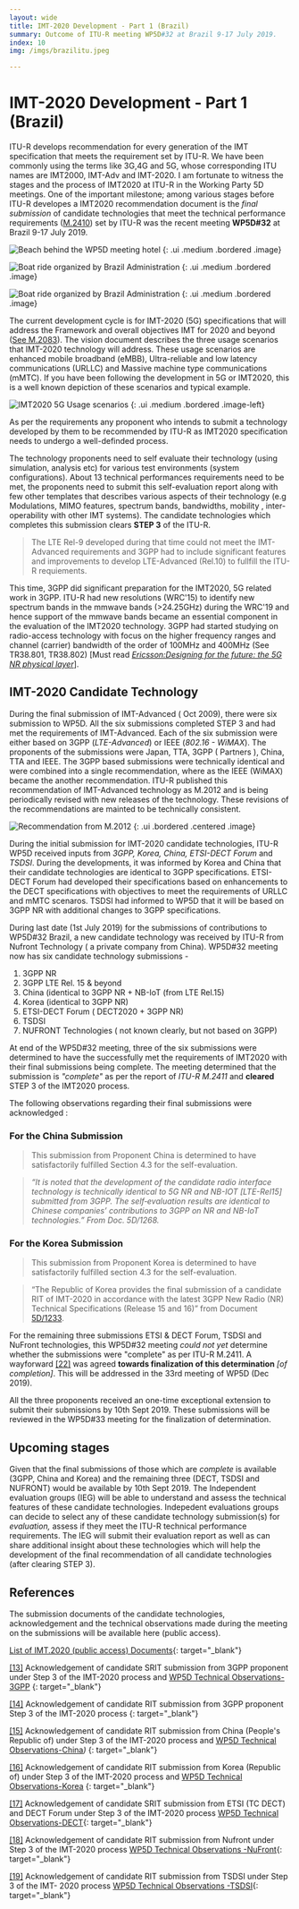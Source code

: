 ```yaml
---
layout: wide
title: IMT-2020 Development - Part 1 (Brazil)
summary: Outcome of ITU-R meeting WP5D#32 at Brazil 9-17 July 2019.
index: 10
img: /imgs/brazilitu.jpeg

--- 
```


<style type="text/css">
    .image-left {
      display: block;
      margin-left: auto;
      margin-right: auto;
      float: right;
    }
</style>




# IMT-2020 Development - Part 1 (Brazil) 


ITU-R develops recommendation for every generation of the IMT specification that meets the requirement set by ITU-R. We have been commonly using the terms like 3G,4G and 5G, whose corresponding ITU names are IMT2000, IMT-Adv and IMT-2020. I am fortunate to witness the stages and the process of IMT2020 at ITU-R in the Working Party 5D meetings. One of the important milestone; among various stages before ITU-R developes a IMT2020 recommendation document is the _final submission_ of candidate technologies that meet the technical performance requirements ([M.2410](https://www.itu.int/dms_pub/itu-r/opb/rep/R-REP-M.2410-2017-PDF-E.pdf)) set by ITU-R was the recent meeting **WP5D#32** at Brazil 9-17 July 2019.


![Beach behind the WP5D meeting hotel](https://media-exp1.licdn.com/dms/image/C5112AQGuFTrMO_oBBw/article-inline_image-shrink_1500_2232/0?e=1605139200&v=beta&t=RSlEZ64z0VsvcFZtoWlLxKPujcgEayb8-HHXq-OisWc)
{: .ui .medium .bordered .image}


![Boat ride organized by Brazil Administration](https://media-exp1.licdn.com/dms/image/C5112AQHFjHdRxhMzvg/article-inline_image-shrink_1500_2232/0?e=1605139200&v=beta&t=E1NqF7rebw1DLGNcVDzNV_QUQpjhDgt-75rz-4N9dXU)
{: .ui .medium  .bordered .image}

![Boat ride organized by Brazil Administration](https://media-exp1.licdn.com/dms/image/C5112AQHolmMaeqFUMg/article-inline_image-shrink_1500_2232/0?e=1605139200&v=beta&t=50l5GLBsRqQ9QfMzqucO9xsXSQeqUU7YMpSfOFcPBVw)
{: .ui .medium .bordered .image}

The current development cycle is for IMT-2020 (5G) specifications that will address the Framework and overall objectives IMT for 2020 and beyond ([See M.2083](https://www.itu.int/rec/R-REC-M.2083)). The vision document describes the three usage scenarios that IMT-2020 technology will address. These usage scenarios are enhanced mobile broadband (eMBB), Ultra-reliable and low latency communications (URLLC) and Massive machine type communications (mMTC). If you have been following the development in 5G or IMT2020, this is a well known depiction of these scenarios and typical example.
  
![IMT2020 5G Usage scenarios](https://media-exp1.licdn.com/dms/image/C5112AQHs3wgaaRM5Rg/article-inline_image-shrink_1000_1488/0?e=1605139200&v=beta&t=GudQDYYn-IzuO-HcYJXiqocrrDwARhBp44scszqvcKA)
{: .ui .medium .bordered .image-left}

As per the requirements any proponent who intends to submit a technology developed by them to be recommended by ITU-R as IMT2020 specification needs to undergo a well-definded process.

The technology proponents need to self evaluate their technology (using simulation, analysis etc) for various test environments (system configurations). About 13 technical performances requirements need to be met, the proponents need to submit this self-evaluation report along with few other templates that describes various aspects of their technology (e.g Modulations, MIMO features, spectrum bands, bandwidths, mobility , inter-operability with other IMT systems). The candidate technologies which completes this submission clears  **STEP 3** of the ITU-R.

>   
> The LTE Rel-9 developed during that time could not meet the IMT-Advanced requirements and 3GPP had to include significant features and improvements to develop LTE-Advanced (Rel.10) to fullfill the ITU-R requiements.

This time, 3GPP did significant preparation for the IMT2020, 5G related work in 3GPP. ITU-R had new resolutions (WRC'15) to identify new spectrum bands in the mmwave bands (>24.25GHz) during the WRC'19 and hence support of the mmwave bands became an essential component in the evaluation of the IMT2020 technology. 3GPP had started studying on radio-access technology with focus on the higher frequency ranges and channel (carrier) bandwidth of the order of 100MHz and 400MHz (See TR38.801, TR38.802) [Must read  [_Ericsson:Designing for the future: the 5G NR physical layer_](https://www.ericsson.com/en/ericsson-technology-review/archive/2017/designing-for-the-future-the-5g-nr-physical-layer)].

## IMT-2020 Candidate Technology

During the final submission of IMT-Advanced ( Oct 2009), there were six submission to WP5D. All the six submissions completed STEP 3 and had met the requirements of IMT-Advanced. Each of the six submission were either based on 3GPP (_LTE-Advanced_) or IEEE (_802.16 - WiMAX_). The proponents of the submissions were Japan, TTA, 3GPP ( Partners ), China, TTA and IEEE. The 3GPP based submissions were technically identical and were combined into a single recommendation, where as the IEEE (WiMAX) became the another recommendation. ITU-R published this recommendation of IMT-Advanced technology as M.2012 and is being periodically revised with new releases of the technology. These revisions of the recommendations are mainted to be technically consistent.

![Recommendation from M.2012](https://media-exp1.licdn.com/dms/image/C5112AQE0soa2ZSZI-g/article-inline_image-shrink_1000_1488/0?e=1605139200&v=beta&t=O7IQABCXEMG8_5D5Q1wtyvd8QDny0n2nkOYEBucwDc8)
{: .ui .bordered .centered .image} 

During the initial submission for IMT-2020 candidate technologies, ITU-R WP5D received inputs from  _3GPP, Korea, China, ETSI-DECT Forum_ and _TSDSI_. During the developments, it was informed by Korea and China that their candidate technologies are identical to 3GPP specifications. ETSI-DECT Forum had developed their specifications based on enhancements to the DECT specifications with objectives to meet the requirements of URLLC and mMTC scenaros. TSDSI had informed to WP5D that it will be based on 3GPP NR with additional changes to 3GPP specifications.

During last date (1st July 2019) for the submissions of contributions to WP5D#32 Brazil, a new candidate technology was received by ITU-R from Nufront Technology ( a private company from China). WP5D#32 meeting now has  six  candidate technology submissions -


1.  3GPP NR
2.  3GPP LTE Rel. 15 & beyond
3.  China (identical to 3GPP NR + NB-IoT (from LTE Rel.15)
4.  Korea (identical to 3GPP NR)
5.  ETSI-DECT Forum ( DECT2020 + 3GPP NR)
6.  TSDSI
7.  NUFRONT Technologies ( not known clearly, but not based on 3GPP)

At end of the WP5D#32 meeting,  three  of the  six submissions were determined to have the successfully met the requirements of IMT2020 with their final submissions being complete. The meeting determined that the submission is  _"_complete_"_ as per the report of  _ITU-R M.2411_ and  **cleared**  STEP 3  of the IMT2020 process.

The following observations regarding their final submissions were acknowledged :

### For the China Submission

> This submission from Proponent China is determined to have satisfactorily fulfilled Section 4.3 for the self-evaluation.

> _“It is noted that the development of the candidate radio interface technology is technically identical to 5G NR and NB-IOT [LTE-Rel15] submitted from 3GPP. The self‑evaluation results are identical to Chinese companies’ contributions to 3GPP on NR and NB-IoT technologies.” From Doc. 5D/1268._

### **For the Korea Submission**

> This submission from Proponent Korea is determined to have satisfactorily fulfilled section 4.3 for the self-evaluation.

> “The Republic of Korea provides the final submission of a candidate RIT of IMT-2020 in accordance with the latest 3GPP New Radio (NR) Technical Specifications (Release 15 and 16)” from Document  [5D/1233](https://www.itu.int/md/R15-WP5D-C-1233/en).

For the remaining three submissions ETSI & DECT Forum, TSDSI and NuFront technologies, this WP5D#32 meeting  _could not yet_  determine whether the submissions were "complete" as per ITU-R M.2411. A wayforward  [[22]](https://www.itu.int/md/meetingdoc.asp?lang=en&parent=R15-IMT.2020-C-0022) was agreed  **towards finalization of this determination** _[of completion]_. This will be addressed in the 33rd meeting of WP5D (Dec 2019). 



All the three proponents received an one-time exceptional extension to submit their submissions by 10th Sept 2019. These submissions will be reviewed in the WP5D#33 meeting for the finalization of determination.

## Upcoming stages

Given that the final submissions of those which are  _complete_  is available (3GPP, China and Korea) and the remaining three (DECT, TSDSI and NUFRONT) would be available by 10th Sept 2019. The Independent evaluation groups (IEG) will be able to understand and assess the technical features of these candidate technologies. Indepedent evaluations groups can decide to select any of these candidate technology submission(s) for  _evaluation,_ assess if they meet the ITU-R technical performance requirements. The IEG will submit their evaluation report as well as can share additional insight about these technologies which will help the development of the final recommendation of all candidate technologies (after clearing STEP 3).

## References

The submission documents of the candidate technologies, acknowledgement and the technical observations made during the meeting on the submissions will be available here (public access).

[List of IMT.2020 (public access) Documents](https://www.itu.int/md/R15-IMT.2020-C){: target="_blank"}

[[13]](https://www.itu.int/md/meetingdoc.asp?lang=en&parent=R15-IMT.2020-C-0013) Acknowledgement of candidate SRIT submission from 3GPP proponent under Step 3 of the IMT-2020 process and [WP5D Technical Observations-3GPP](https://www.itu.int/md/meetingdoc.asp?lang=en&parent=R15-IMT.2020-C-0023)
{: target="_blank"}

[[14]](https://www.itu.int/md/meetingdoc.asp?lang=en&parent=R15-IMT.2020-C-0014) Acknowledgement of candidate RIT submission from 3GPP proponent Step 3 of the IMT-2020 process
{: target="_blank"}

[[15]](https://www.itu.int/md/meetingdoc.asp?lang=en&parent=R15-IMT.2020-C-0015) Acknowledgement of candidate RIT submission from China (People's Republic of) under Step 3 of the IMT-2020 process and [WP5D Technical Observations-China](https://www.itu.int/md/meetingdoc.asp?lang=en&parent=R15-IMT.2020-C-0024)_)_
{: target="_blank"}

[[16]](https://www.itu.int/md/meetingdoc.asp?lang=en&parent=R15-IMT.2020-C-0016) Acknowledgement of candidate RIT submission from Korea (Republic of) under Step 3 of the IMT-2020 process and [WP5D Technical Observations-Korea](https://www.itu.int/md/meetingdoc.asp?lang=en&parent=R15-IMT.2020-C-0025) 
{: target="_blank"}

[[17]](https://www.itu.int/md/meetingdoc.asp?lang=en&parent=R15-IMT.2020-C-0017) Acknowledgement of candidate SRIT submission from ETSI (TC DECT) and DECT Forum under Step 3 of the IMT-2020 process [WP5D Technical Observations-DECT](https://www.itu.int/md/meetingdoc.asp?lang=en&parent=R15-IMT.2020-C-0026){: target="_blank"}

[[18]](https://www.itu.int/md/meetingdoc.asp?lang=en&parent=R15-IMT.2020-C-0018) Acknowledgement of candidate RIT submission from Nufront under Step 3 of the IMT-2020 process [WP5D Technical Observations -NuFront](https://www.itu.int/md/meetingdoc.asp?lang=en&parent=R15-IMT.2020-C-0027){: target="_blank"}

[[19]](https://www.itu.int/md/meetingdoc.asp?lang=en&parent=R15-IMT.2020-C-0019) Acknowledgement of candidate RIT submission from TSDSI under Step 3 of the IMT- 2020 process [WP5D Technical Observations -TSDSI](https://www.itu.int/md/R15-IMT.2020-C-0028/en){: target="_blank"} 


